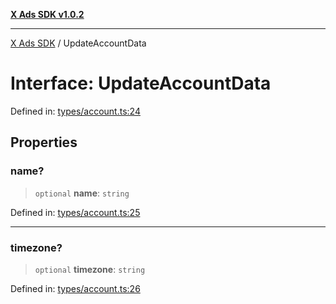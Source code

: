 [**X Ads SDK v1.0.2**](../README.md)

***

[X Ads SDK](../globals.md) / UpdateAccountData

# Interface: UpdateAccountData

Defined in: [types/account.ts:24](https://github.com/kage1020/x-ads-sdk/blob/main/src/types/account.ts#L24)

## Properties

### name?

> `optional` **name**: `string`

Defined in: [types/account.ts:25](https://github.com/kage1020/x-ads-sdk/blob/main/src/types/account.ts#L25)

***

### timezone?

> `optional` **timezone**: `string`

Defined in: [types/account.ts:26](https://github.com/kage1020/x-ads-sdk/blob/main/src/types/account.ts#L26)
